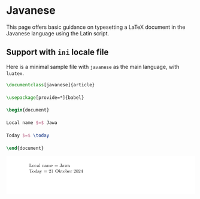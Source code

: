 # Javanese

This page offers basic guidance on typesetting a LaTeX document in the
Javanese language using the Latin script.

## Support with `ini` locale file

Here is a minimal sample file with `javanese` as the main language, with `luatex`.

```tex
\documentclass[javanese]{article}

\usepackage[provide=*]{babel}

\begin{document}

Local name $=$ Jawa

Today $=$ \today

\end{document}
```

![](../media/locale-javanese.png)